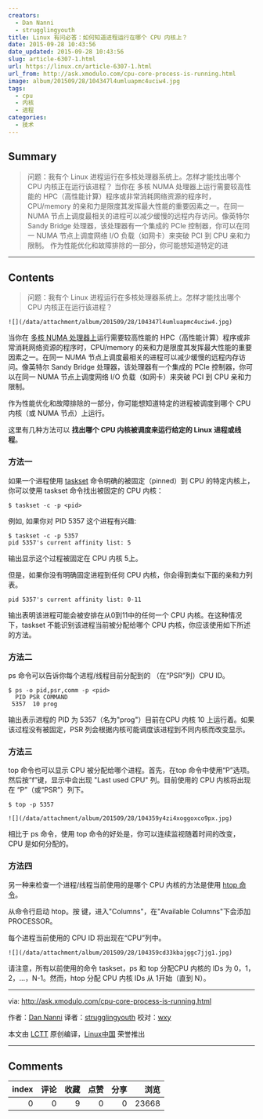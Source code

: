 ```yaml
---
creators:
  - Dan Nanni
  - strugglingyouth
title: Linux 有问必答：如何知道进程运行在哪个 CPU 内核上？
date: 2015-09-28 10:43:56
date_updated: 2015-09-28 10:43:56
slug: article-6307-1.html
url: https://linux.cn/article-6307-1.html
url_from: http://ask.xmodulo.com/cpu-core-process-is-running.html
image: album/201509/28/104347l4umluapmc4uciw4.jpg
tags:
  - cpu
  - 内核
  - 进程
categories:
  - 技术
---
```


## Summary

> 问题：我有个 Linux 进程运行在多核处理器系统上。怎样才能找出哪个 CPU 内核正在运行该进程？   当你在 多核 NUMA 处理器上运行需要较高性能的 HPC（高性能计算）程序或非常消耗网络资源的程序时，CPU/memory 的亲和力是限度其发挥最大性能的重要因素之一。在同一 NUMA 节点上调度最相关的进程可以减少缓慢的远程内存访问。像英特尔 Sandy Bridge 处理器，该处理器有一个集成的 PCIe 控制器，你可以在同一 NUMA 节点上调度网络 I/O 负载（如网卡）来突破 PCI 到 CPU 亲和力限制。 作为性能优化和故障排除的一部分，你可能想知道特定的进

***

<!-- more -->

## Contents

> 
> 问题：我有个 Linux 进程运行在多核处理器系统上。怎样才能找出哪个 CPU 内核正在运行该进程？
> 
> 
> 

`![](/data/attachment/album/201509/28/104347l4umluapmc4uciw4.jpg)`

当你在 [多核 NUMA 处理器上](http://xmodulo.com/identify-cpu-processor-architecture-linux.html)运行需要较高性能的 HPC（高性能计算）程序或非常消耗网络资源的程序时，CPU/memory 的亲和力是限度其发挥最大性能的重要因素之一。在同一 NUMA 节点上调度最相关的进程可以减少缓慢的远程内存访问。像英特尔 Sandy Bridge 处理器，该处理器有一个集成的 PCIe 控制器，你可以在同一 NUMA 节点上调度网络 I/O 负载（如网卡）来突破 PCI 到 CPU 亲和力限制。

作为性能优化和故障排除的一部分，你可能想知道特定的进程被调度到哪个 CPU 内核（或 NUMA 节点）上运行。

这里有几种方法可以 **找出哪个 CPU 内核被调度来运行给定的 Linux 进程或线程**。

### 方法一

如果一个进程使用 [taskset](http://xmodulo.com/run-program-process-specific-cpu-cores-linux.html) 命令明确的被固定（pinned）到 CPU 的特定内核上，你可以使用 taskset 命令找出被固定的 CPU 内核：

```shell
$ taskset -c -p <pid>
```

例如, 如果你对 PID 5357 这个进程有兴趣:

```shell
$ taskset -c -p 5357  
pid 5357's current affinity list: 5
```

输出显示这个过程被固定在 CPU 内核 5上。

但是，如果你没有明确固定进程到任何 CPU 内核，你会得到类似下面的亲和力列表。

```shell
pid 5357's current affinity list: 0-11
```

输出表明该进程可能会被安排在从0到11中的任何一个 CPU 内核。在这种情况下，taskset 不能识别该进程当前被分配给哪个 CPU 内核，你应该使用如下所述的方法。

### 方法二

ps 命令可以告诉你每个进程/线程目前分配到的 （在“PSR”列）CPU ID。

```shell
$ ps -o pid,psr,comm -p <pid>  
  PID PSR COMMAND  
 5357  10 prog
```

输出表示进程的 PID 为 5357（名为"prog"）目前在CPU 内核 10 上运行着。如果该过程没有被固定，PSR 列会根据内核可能调度该进程到不同内核而改变显示。

### 方法三

top 命令也可以显示 CPU 被分配给哪个进程。首先，在top 命令中使用“P”选项。然后按“f”键，显示中会出现 "Last used CPU" 列。目前使用的 CPU 内核将出现在 “P”（或“PSR”）列下。

```shell
$ top -p 5357
```

`![](/data/attachment/album/201509/28/104359y4zi4xoggoxco9px.jpg)`

相比于 ps 命令，使用 top 命令的好处是，你可以连续监视随着时间的改变， CPU 是如何分配的。

### 方法四

另一种来检查一个进程/线程当前使用的是哪个 CPU 内核的方法是使用 [htop 命令](https://linux.cn/article-3141-1.html)。

从命令行启动 htop。按 键，进入"Columns"，在"Available Columns"下会添加 PROCESSOR。

每个进程当前使用的 CPU ID 将出现在“CPU”列中。

`![](/data/attachment/album/201509/28/104359cd33kbajggc7jjg1.jpg)`

请注意，所有以前使用的命令 taskset，ps 和 top 分配CPU 内核的 IDs 为 0，1，2，...，N-1。然而，htop 分配 CPU 内核 IDs 从 1开始（直到 N）。

---

via: <http://ask.xmodulo.com/cpu-core-process-is-running.html>

作者：[Dan Nanni](http://ask.xmodulo.com/author/nanni) 译者：[strugglingyouth](https://github.com/strugglingyouth) 校对：[wxy](https://github.com/wxy)

本文由 [LCTT](https://github.com/LCTT/TranslateProject) 原创编译，[Linux中国](https://linux.cn/) 荣誉推出

***

## Comments


|   index |   评论 |   收藏 |   点赞 |   分享 |   浏览 |
|--------:|-------:|-------:|-------:|-------:|-------:|
|       0 |      0 |      9 |      0 |      0 |  23668 |
